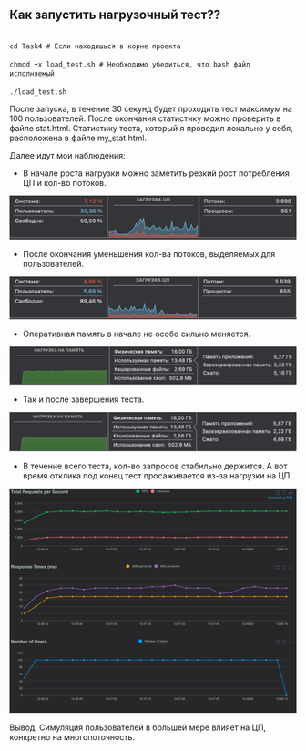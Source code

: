 ## Как запустить нагрузочный тест??

```

cd Task4 # Если находишься в корне проекта

chmod +x load_test.sh # Необходимо убедиться, что bash файл исполняемый

./load_test.sh

```

После запуска, в течение 30 секунд будет проходить тест максимум на 100 пользователей.
После окончания статистику можно проверить в файле stat.html.
Cтатистику теста, который я проводил локально у себя, расположена в файле my_stat.html.

Далее идут мои наблюдения:

- В начале роста нагрузки можно заметить резкий рост потребления ЦП и кол-во потоков.

![Начало загрузки CPU](images/start_cpu.png)

- После окончания уменьшения кол-ва потоков, выделяемых для пользователей.

![Конец загрузки CPU](images/end_cpu.png)

- Оперативная память в начале не особо сильно меняется.

![Начало загрузки RAM](images/start_ram.png)

- Так и после завершения теста.

![Начало загрузки RAM](images/end_ram.png)

- В течение всего теста, кол-во запросов стабильно держится. А вот время отклика под конец тест просаживается из-за нагрузки на ЦП.

![Статистика](images/stat.png)

Вывод: Симуляция пользователей в большей мере влияет на ЦП, конкретно на многопоточность.

